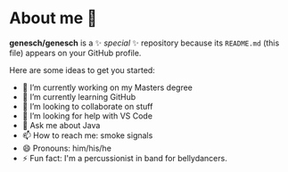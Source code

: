 # About me 👋

**genesch/genesch** is a ✨ _special_ ✨ repository because its `README.md` (this file) appears on your GitHub profile.

Here are some ideas to get you started:

- 🔭 I’m currently working on my Masters degree
- 🌱 I’m currently learning GitHub
- 👯 I’m looking to collaborate on stuff
- 🤔 I’m looking for help with VS Code
- 💬 Ask me about Java
- 📫 How to reach me: smoke signals
- 😄 Pronouns: him/his/he
- ⚡ Fun fact: I'm a percussionist in band for bellydancers.
